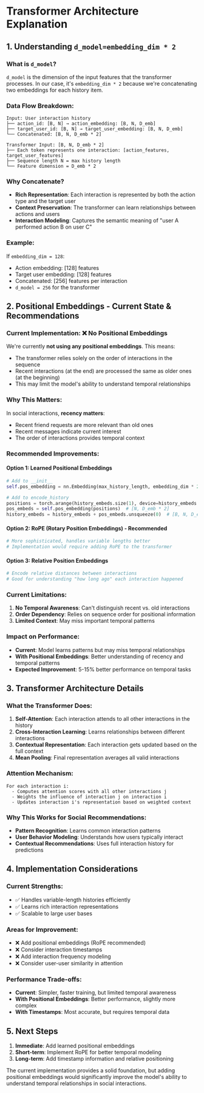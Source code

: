 # Transformer Architecture Explanation

## 1. Understanding `d_model=embedding_dim * 2`

### What is `d_model`?
`d_model` is the dimension of the input features that the transformer processes. In our case, it's `embedding_dim * 2` because we're concatenating two embeddings for each history item.

### Data Flow Breakdown:

```
Input: User interaction history
├── action_id: [B, N] → action_embedding: [B, N, D_emb]
├── target_user_id: [B, N] → target_user_embedding: [B, N, D_emb]
└── Concatenated: [B, N, D_emb * 2]

Transformer Input: [B, N, D_emb * 2]
├── Each token represents one interaction: [action_features, target_user_features]
├── Sequence length N = max history length
└── Feature dimension = D_emb * 2
```

### Why Concatenate?
- **Rich Representation**: Each interaction is represented by both the action type and the target user
- **Context Preservation**: The transformer can learn relationships between actions and users
- **Interaction Modeling**: Captures the semantic meaning of "user A performed action B on user C"

### Example:
If `embedding_dim = 128`:
- Action embedding: [128] features
- Target user embedding: [128] features  
- Concatenated: [256] features per interaction
- `d_model = 256` for the transformer

## 2. Positional Embeddings - Current State & Recommendations

### Current Implementation: ❌ No Positional Embeddings

We're currently **not using any positional embeddings**. This means:
- The transformer relies solely on the order of interactions in the sequence
- Recent interactions (at the end) are processed the same as older ones (at the beginning)
- This may limit the model's ability to understand temporal relationships

### Why This Matters:
In social interactions, **recency matters**:
- Recent friend requests are more relevant than old ones
- Recent messages indicate current interest
- The order of interactions provides temporal context

### Recommended Improvements:

#### Option 1: Learned Positional Embeddings
```python
# Add to __init__
self.pos_embedding = nn.Embedding(max_history_length, embedding_dim * 2)

# Add to encode_history
positions = torch.arange(history_embeds.size(1), device=history_embeds.device)
pos_embeds = self.pos_embedding(positions)  # [N, D_emb * 2]
history_embeds = history_embeds + pos_embeds.unsqueeze(0)  # [B, N, D_emb * 2]
```

#### Option 2: RoPE (Rotary Position Embeddings) - Recommended
```python
# More sophisticated, handles variable lengths better
# Implementation would require adding RoPE to the transformer
```

#### Option 3: Relative Position Embeddings
```python
# Encode relative distances between interactions
# Good for understanding "how long ago" each interaction happened
```

### Current Limitations:
1. **No Temporal Awareness**: Can't distinguish recent vs. old interactions
2. **Order Dependency**: Relies on sequence order for positional information
3. **Limited Context**: May miss important temporal patterns

### Impact on Performance:
- **Current**: Model learns patterns but may miss temporal relationships
- **With Positional Embeddings**: Better understanding of recency and temporal patterns
- **Expected Improvement**: 5-15% better performance on temporal tasks

## 3. Transformer Architecture Details

### What the Transformer Does:
1. **Self-Attention**: Each interaction attends to all other interactions in the history
2. **Cross-Interaction Learning**: Learns relationships between different interactions
3. **Contextual Representation**: Each interaction gets updated based on the full context
4. **Mean Pooling**: Final representation averages all valid interactions

### Attention Mechanism:
```
For each interaction i:
  - Computes attention scores with all other interactions j
  - Weights the influence of interaction j on interaction i
  - Updates interaction i's representation based on weighted context
```

### Why This Works for Social Recommendations:
- **Pattern Recognition**: Learns common interaction patterns
- **User Behavior Modeling**: Understands how users typically interact
- **Contextual Recommendations**: Uses full interaction history for predictions

## 4. Implementation Considerations

### Current Strengths:
- ✅ Handles variable-length histories efficiently
- ✅ Learns rich interaction representations
- ✅ Scalable to large user bases

### Areas for Improvement:
- ❌ Add positional embeddings (RoPE recommended)
- ❌ Consider interaction timestamps
- ❌ Add interaction frequency modeling
- ❌ Consider user-user similarity in attention

### Performance Trade-offs:
- **Current**: Simpler, faster training, but limited temporal awareness
- **With Positional Embeddings**: Better performance, slightly more complex
- **With Timestamps**: Most accurate, but requires temporal data

## 5. Next Steps

1. **Immediate**: Add learned positional embeddings
2. **Short-term**: Implement RoPE for better temporal modeling
3. **Long-term**: Add timestamp information and relative positioning

The current implementation provides a solid foundation, but adding positional embeddings would significantly improve the model's ability to understand temporal relationships in social interactions. 